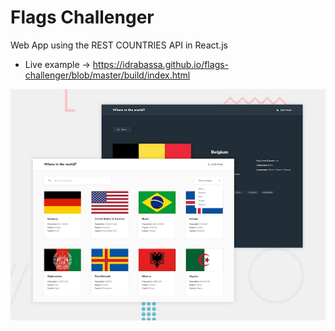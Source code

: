 # Flags Challenger 
Web App using the REST COUNTRIES API in React.js
- Live example -> https://idrabassa.github.io/flags-challenger/blob/master/build/index.html


![](https://github.com/idrabassa/flags-challenger/blob/master/public/design/desktop-preview.jpg)